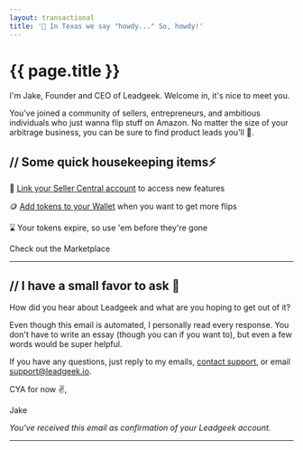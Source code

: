 ```yaml
---
layout: transactional
title: '👋 In Texas we say "howdy..." So, howdy!'
---
```


# {{ page.title }}

I'm Jake, Founder and CEO of Leadgeek. Welcome in, it's nice to meet you.

You've joined a community of sellers, entrepreneurs, and ambitious individuals who just wanna flip stuff on Amazon. No matter the size of your arbitrage business, you can be sure to find product leads you'll 💛.

## // Some quick housekeeping items⚡

🔗 [Link your Seller Central account](https://leadgeek.io/account/selling) to access new features

🪙 [Add tokens to your Wallet](https://leadgeek.io/account/billing) when you want to get more flips

⌛ Your tokens expire, so use 'em before they're gone

<x-button align="center" href="https://leadgeek.io/marketplace">
Check out the Marketplace
</x-button>

---

## // I have a small favor to ask 💭

How did you hear about Leadgeek and what are you hoping to get out of it?

Even though this email is automated, I personally read every response. You don't have to write an essay (though you can if you want to), but even a few words would be super helpful.

If you have any questions, just reply to my emails, [contact support](https://leadgeek.io/contact), or email [support@leadgeek.io](mailto:support@leadgeek.io).

CYA for now ✌️,

Jake

_You've received this email as confirmation of your Leadgeek account._

---
